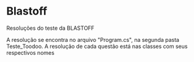 # Blastoff
Resoluções do teste da BLASTOFF

A resolução se encontra no arquivo "Program.cs", na segunda pasta Teste_Toodoo. A resolução de cada questão está nas classes com seus respectivos nomes
